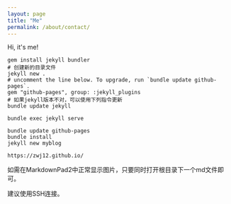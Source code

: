 ```yaml
---
layout: page
title: "Me"
permalink: /about/contact/
---
```


Hi, it's me!

	gem install jekyll bundler
	# 创建新的目录文件
	jekyll new .
	# uncomment the line below. To upgrade, run `bundle update github-pages`.
	gem "github-pages", group: :jekyll_plugins
	# 如果jekyll版本不对，可以使用下列指令更新
	bundle update jekyll

	bundle exec jekyll serve
	
	bundle update github-pages
	bundle install
	jekyll new myblog	

	https://zwj12.github.io/

如需在MarkdownPad2中正常显示图片，只要同时打开根目录下一个md文件即可。

建议使用SSH连接。